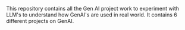 This repository contains all the Gen AI project work to experiment with LLM's to understand how GenAI's are used in real world.
It contains 6 different projects on GenAI.
